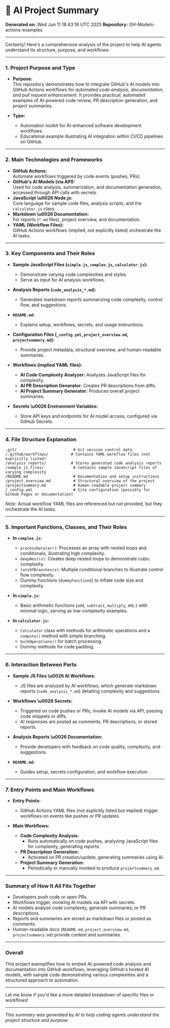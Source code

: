 # 🤖 AI Project Summary

**Generated on:** Wed Jun 11 18:43:16 UTC 2025
**Repository:** GH-Models-actions-examples

---

Certainly! Here's a comprehensive analysis of the project to help AI agents understand its structure, purpose, and workflows:

---

### 1. **Project Purpose and Type**
- **Purpose:**  
  This repository demonstrates how to integrate GitHub's AI models into GitHub Actions workflows for *automated code analysis, documentation, and pull request enhancement*. It provides practical, automated examples of AI-powered code review, PR description generation, and project summaries.
  
- **Type:**  
  - Automation toolkit for AI-enhanced software development workflows.  
  - Educational example illustrating AI integration within CI/CD pipelines on GitHub.

---

### 2. **Main Technologies and Frameworks**
- **GitHub Actions:**  
  Automate workflows triggered by code events (pushes, PRs).  
- **GitHub's AI Models (via API):**  
  Used for code analysis, summarization, and documentation generation, accessed through API calls with secrets.  
- **JavaScript \u0026 Node.js:**  
  Core language for sample code files, analysis scripts, and the `calculator.js` class.  
- **Markdown \u0026 Documentation:**  
  For reports (`*.md` files), project overview, and documentation.  
- **YAML (Workflow Files):**  
  GitHub Actions workflows (implied, not explicitly listed) orchestrate the AI tasks.

---

### 3. **Key Components and Their Roles**
- **Sample JavaScript Files (`simple.js`, `complex.js`, `calculator.js`):**  
  - Demonstrate varying code complexities and styles.  
  - Serve as input for AI analysis workflows.
  
- **Analysis Reports (`code_analysis_*.md`):**  
  - Generated markdown reports summarizing code complexity, control flow, and suggestions.
  
- **`README.md`:**  
  - Explains setup, workflows, secrets, and usage instructions.
  
- **Configuration Files (`_config.yml`, `project_overview.md`, `projectsummary.md`):**  
  - Provide project metadata, structural overview, and human-readable summaries.
  
- **Workflows (implied YAML files):**  
  - **AI Code Complexity Analyzer:** Analyzes JavaScript files for complexity.  
  - **AI PR Description Generator:** Creates PR descriptions from diffs.  
  - **AI Project Summary Generator:** Produces overall project summaries.
  
- **Secrets \u0026 Environment Variables:**  
  - Store API keys and endpoints for AI model access, configured via GitHub Secrets.

---

### 4. **File Structure Explanation**
```
.git/                         # Git version control data
/.github/workflows/          # Contains YAML workflow files (not explicitly listed)
/analysis_reports/           # Stores generated code analysis reports
/sample_js_files/             # Contains sample JavaScript files of varying complexity
/README.md                    # Documentation and setup instructions
/project_overview.md          # Structural overview of the project
/projectsummary.md            # Human-readable project summary
/_config.yml                  # Site configuration (possibly for GitHub Pages or documentation)
```

*Note:* Actual workflow YAML files are referenced but not provided, but they orchestrate the AI tasks.

---

### 5. **Important Functions, Classes, and Their Roles**
- **In `complex.js`:**  
  - `processData(arr)`: Processes an array with nested loops and conditionals, illustrating high complexity.  
  - `deepNest(n)`: Creates deep nested loops to demonstrate cubic complexity.  
  - `lotsOfBranches(x)`: Multiple conditional branches to illustrate control flow complexity.  
  - Dummy functions (`dummyFunctionX`) to inflate code size and complexity.

- **In `simple.js`:**  
  - Basic arithmetic functions (`add`, `subtract`, `multiply`, etc.) with minimal logic, serving as low-complexity examples.

- **In `calculator.js`:**  
  - `Calculator` class with methods for arithmetic operations and a `compute()` method with simple branching.  
  - `bulkOperations()` for batch processing.  
  - Dummy methods for code padding.

---

### 6. **Interaction Between Parts**
- **Sample JS Files \u0026 AI Workflows:**  
  - JS files are analyzed by AI workflows, which generate markdown reports (`code_analysis_*.md`) detailing complexity and suggestions.
  
- **Workflows \u0026 Secrets:**  
  - Triggered on code pushes or PRs, invoke AI models via API, passing code snippets or diffs.  
  - AI responses are posted as comments, PR descriptions, or stored reports.
  
- **Analysis Reports \u0026 Documentation:**  
  - Provide developers with feedback on code quality, complexity, and suggestions.
  
- **`README.md`:**  
  - Guides setup, secrets configuration, and workflow execution.

---

### 7. **Entry Points and Main Workflows**
- **Entry Points:**  
  - GitHub Actions YAML files (not explicitly listed but implied) trigger workflows on events like pushes or PR updates.
  
- **Main Workflows:**  
  - **Code Complexity Analysis:**  
    - Runs automatically on code pushes, analyzing JavaScript files for complexity, generating reports.
  - **PR Description Generation:**  
    - Activated on PR creation/update, generating summaries using AI.
  - **Project Summary Generation:**  
    - Periodically or manually invoked to produce `projectsummary.md`.

---

### **Summary of How It All Fits Together**
- Developers push code or open PRs.
- Workflows trigger, invoking AI models via API with secrets.
- AI models analyze code complexity, generate summaries, or PR descriptions.
- Reports and summaries are stored as markdown files or posted as comments.
- Human-readable docs (`README.md`, `project_overview.md`, `projectsummary.md`) provide context and summaries.

---

### **Overall**
This project exemplifies how to embed AI-powered code analysis and documentation into GitHub workflows, leveraging GitHub's hosted AI models, with sample code demonstrating various complexities and a structured approach to automation.

---

Let me know if you'd like a more detailed breakdown of specific files or workflows!

---

*This summary was generated by AI to help coding agents understand the project structure and purpose.*
